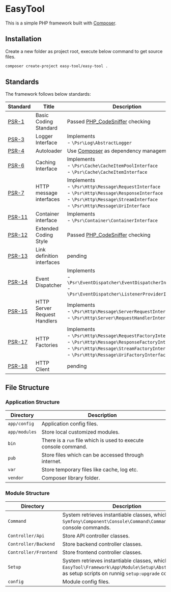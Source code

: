 # EasyTool

This is a simple PHP framework built with [Composer](https://getcomposer.org/).

## Installation

Create a new folder as project root, execute below command to get source files.

```sh
composer create-project easy-tool/easy-tool .
```

## Standards

The framework follows below standards:

|Standard|Title|Description|
|---|---|---|
|[PSR-1](https://www.php-fig.org/psr/psr-1/)|Basic Coding Standard|Passed [PHP_CodeSniffer](https://github.com/squizlabs/php_codesniffer) checking|
|[PSR-3](https://www.php-fig.org/psr/psr-3/)|Logger Interface|Implements<br/>- `\Psr\Log\AbstractLogger`|
|[PSR-4](https://www.php-fig.org/psr/psr-4/)|Autoloader|Use [Composer](https://getcomposer.org/) as dependency management|
|[PSR-6](https://www.php-fig.org/psr/psr-6/)|Caching Interface|Implements<br/>- `\Psr\Cache\CacheItemPoolInterface`<br/>- `\Psr\Cache\CacheItemInterface`|
|[PSR-7](https://www.php-fig.org/psr/psr-7/)|HTTP message interfaces|Implements<br/>- `\Psr\Http\Message\RequestInterface`<br/>- `\Psr\Http\Message\ResponseInterface`<br/>- `\Psr\Http\Message\StreamInterface`<br/>- `\Psr\Http\Message\UriInterface`|
|[PSR-11](https://www.php-fig.org/psr/psr-11/)|Container interface|Implements<br/>- `\Psr\Container\ContainerInterface`|
|[PSR-12](https://www.php-fig.org/psr/psr-12/)|Extended Coding Style|Passed [PHP_CodeSniffer](https://github.com/squizlabs/php_codesniffer) checking|
|[PSR-13](https://www.php-fig.org/psr/psr-13/)|Link definition interfaces|pending|
|[PSR-14](https://www.php-fig.org/psr/psr-14/)|Event Dispatcher|Implements<br/>- `\Psr\EventDispatcher\EventDispatcherInterface`<br/>-  `\Psr\EventDispatcher\ListenerProviderInterface`|
|[PSR-15](https://www.php-fig.org/psr/psr-15/)|HTTP Server Request Handlers|Implements<br/>- `\Psr\Http\Message\ServerRequestInterface`<br/>- `\Psr\Http\Server\RequestHandlerInterface`|
|[PSR-17](https://www.php-fig.org/psr/psr-17/)|HTTP Factories|Implements<br/>- `\Psr\Http\Message\RequestFactoryInterface`<br/>- `\Psr\Http\Message\ResponseFactoryInterface`<br/>- `\Psr\Http\Message\StreamFactoryInterface`<br/>- `\Psr\Http\Message\UriFactoryInterface`|
|[PSR-18](https://www.php-fig.org/psr/psr-18/)|HTTP Client|pending|

## File Structure

### Application Structure

|Directory|Description|
|---|---|
|`app/config`|Application config files.|
|`app/modules`|Store local customized modules.|
|`bin`|There is a `run` file which is used to execute console command.|
|`pub`|Store files which can be accessed through internet.|
|`var`|Store temporary files like cache, log etc.|
|`vendor`|Composer library folder.|

### Module Structure

|Directory|Description|
|---|---|
|`Command`|System retrieves instantiable classes, which extend `Symfony\Component\Console\Command\Command`, as console commands.|
|`Controller/Api`|Store API controller classes.|
|`Controller/Backend`|Store backend controller classes.|
|`Controller/Frontend`|Store frontend controller classes.|
|`Setup`|System retrieves instantiable classes, which extend `EasyTool\Framework\App\Module\Setup\AbstractSetup`, as setup scripts on runnig `setup:upgrade` command.|
|`config`|Module config files.|
